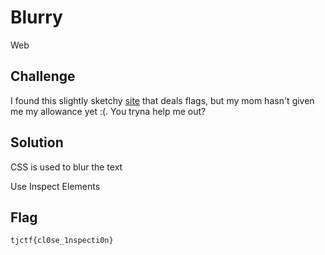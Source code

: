# Blurry
Web

## Challenge 

I found this slightly sketchy [site](https://blurry.tjctf.org/) that deals flags, but my mom hasn't given me my allowance yet :(. You tryna help me out?

## Solution

CSS is used to blur the text

Use Inspect Elements

## Flag

	tjctf{cl0se_1nspecti0n}
